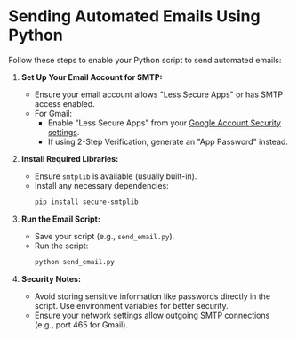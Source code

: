 # Sending Automated Emails Using Python

Follow these steps to enable your Python script to send automated emails:

1. **Set Up Your Email Account for SMTP:**
   - Ensure your email account allows "Less Secure Apps" or has SMTP access enabled.
   - For Gmail:  
     - Enable "Less Secure Apps" from your [Google Account Security settings](https://myaccount.google.com/security).
     - If using 2-Step Verification, generate an "App Password" instead.

2. **Install Required Libraries:**
   - Ensure `smtplib` is available (usually built-in).
   - Install any necessary dependencies:
     ```bash
     pip install secure-smtplib
     ```

3. **Run the Email Script:**
   - Save your script (e.g., `send_email.py`).
   - Run the script:
     ```bash
     python send_email.py
     ```

4. **Security Notes:**
   - Avoid storing sensitive information like passwords directly in the script. Use environment variables for better security.
   - Ensure your network settings allow outgoing SMTP connections (e.g., port 465 for Gmail).
